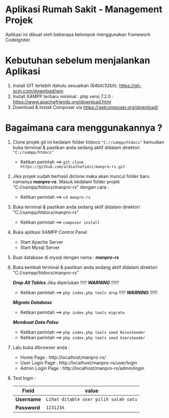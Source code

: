 # Aplikasi Rumah Sakit - Management Projek
Aplikasi ini dibuat oleh beberapa kelompok menggunakan framework CodeIgniter.

# Kebutuhan sebelum menjalankan Aplikasi
1. Install GIT terlebih dahulu sesuaikan (64bit/32bit): https://git-scm.com/download/win
2. Install XAMPP terbaru minimal : php versi 7.2.0 : https://www.apachefriends.org/download.html
3. Download & Install Composer via https://getcomposer.org/download/


# Bagaimana cara menggunakannya ?
1. Clone projek git ini kedalam folder htdocs ```"C://xampp/htdocs"``` kemudian buka terminal & pastikan anda sedang aktif didalam direktori ```"C://xampp/htdocs"```
	- Ketikan perintah ==> ```git clone https://github.com/aldialhafidzi/manpro-rs.git```
2. Jika projek sudah berhasil diclone maka akan muncul folder baru namanya ***manpro-rs***. Masuk kedalam folder projek "C://xampp/htdocs/manpro-rs" dengan cara :
	- Ketikan perintah ==> ```cd manpro-rs ```
3. Buka terminal & pastikan anda sedang aktif didalam direktori "C://xampp/htdocs/manpro-rs"
	- Ketikan perintah ==> ```composer install```
4. Buka aplikasi XAMPP Control Panel
	- Start Apache Server
	- Start Mysql Server
5. Buat database di mysql dengan nama : ***manpro-rs***
6. Buka kembali terminal & pastikan anda sedang aktif didalam direktori "C://xampp/htdocs/manpro-rs"

	***Drop All Tables*** Jika diperlukan !!!!! ***WARNING*** !!!!!!
	- Ketikan perintah ==> ```php index.php tools drop``` !!!!! ***WARNING*** !!!!!!
	
	***Migrate Database***
	- Ketikan perintah ==> ```php index.php tools migrate```
	
	***Membuat Data Palsu***
	- Ketikan perintah ==> ```php index.php tools seed RolesSeeder```
	- Ketikan perintah ==> ```php index.php tools seed UsersSeeder```
	
7. Lalu buka dibrowser anda :
	- Home Page 		: http://localhost/manpro-rs/
	- User Login Page	: http://localhost/manpro-rs/user/login
	- Admin Login Page	: http://localhost/manpro-rs/admin/login
	
8. Test login :

	| Field  	| value 				|
	| ------------- | --------------------------------------|
	| **Username** 	| ```Lihat ditable user pilih salah satu``` 	|
	| **Password**  | ```123123A```  				|

